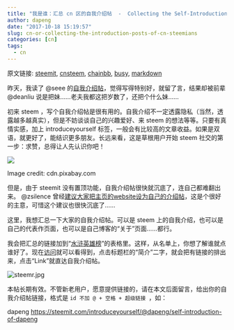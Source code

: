 ```yaml
---
title: "我是谁：汇总 cn 区的自我介绍帖  -  Collecting the Self-Introduction Posts of CN Steemians"
author: dapeng
date: "2017-10-18 15:19:57"
slug: cn-or-collecting-the-introduction-posts-of-cn-steemians
categories: [cn]
tags: 
  - cn
---
```


原文链接: [steemit](https://steemit.com/cn/@dapeng/cn-or-collecting-the-introduction-posts-of-cn-steemians), [cnsteem](https://cnsteem.com/cn/@dapeng/cn-or-collecting-the-introduction-posts-of-cn-steemians), [chainbb](https://chainbb.com/cn/@dapeng/cn-or-collecting-the-introduction-posts-of-cn-steemians), [busy](https://busy.org/cn/@dapeng/cn-or-collecting-the-introduction-posts-of-cn-steemians), [markdown](https://raw.githubusercontent.com/pzhaonet/steem_mirror/master/content/post/cn-or-collecting-the-introduction-posts-of-cn-steemians.md)

昨天，我读了 @seee 的[自我介绍帖](https://steemit.com/introduceyourself/@seee/2tk75k)，觉得写得特别好，就留了言，结果却被前辈 @deanliu 说是把妹……老夫我都这把岁数了，还把个什么妹……


初来 steem ，写个自我介绍帖是很有用的。自我介绍不一定透露隐私（当然，透露越多越真实），但是不妨谈谈自己的兴趣爱好、来 steem 的想法等等。只要有真情实感，加上 introduceyourself 标签，一般会有比较高的文章收益。如果是双语，就更好了，能结识更多朋友。长远来看，这是草根用户开始 steem 社交的第一步：求赞，总得让人先认识你吧！



![](https://cdn.pixabay.com/photo/2012/12/05/07/47/silhouette-68716_960_720.jpg)

Image credit: cdn.pixabay.com


但是，由于 steemit 没有置顶功能，自我介绍帖很快就沉底了，连自己都难翻出来。 @zsilence 曾经[建议大家把主页的website设为自己的介绍帖](https://steemit.com/cn/@zsilence/website)，这是个很好的主意，可惜这个建议也很快沉底了……


这里，我想汇总一下大家的自我介绍帖。可以是 steem 上的自我介绍，也可以是自己的代表作页面，也可以是自己博客的“关于”页面……都行。


我会把汇总的链接加到“[水浒英雄榜](https://steemit.com/cn/@dapeng/6mnla8-steemit-cn)”的表格里。这样，从名单上，你想了解谁就点谁好了。现在[访问](http://steemr.org/)就可以看得到，点击标题栏的“简介”二字，就会把有链接的排出来，点击“Link”就直达自我介绍帖。


![steemr.jpg](https://steemitimages.com/DQme9U5JxKWCYb5cDAm1HBrTUSJVwL7s6ZJQBUcF3yJ3XWx/steemr.jpg)


本帖长期有效。不管新老用户，愿意提供链接的，请在本文后面留言，给出你的自我介绍帖链接，格式是 `id 不加 @ + 空格 + 超级链接 `，如：


dapeng https://steemit.com/introduceyourself/@dapeng/self-introduction-of-dapeng
